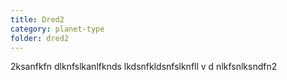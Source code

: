 ```yaml
---
title: Dred2
category: planet-type
folder: dred2
---
```


2ksanfkfn dlknfslkanlfknds lkdsnfkldsnfslknfll v d nlkfsnlksndfn2
